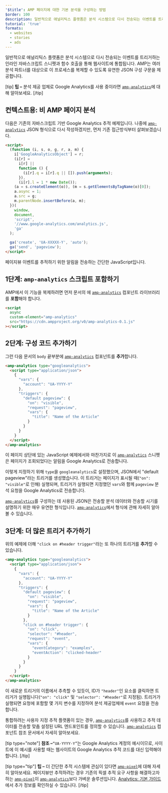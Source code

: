 ```yaml
---
'$title': AMP 페이지에 대한 기본 분석을 구성하는 방법
$order: 100
description: 일반적으로 애널리틱스 플랫폼은 분석 시스템으로 다시 전송되는 이벤트를 트리거하는 인라인 자바스크립트 스니펫과 함수 호출을 통해 웹사이트에 통합됩니다.
tutorial: 'true'
formats:
  - websites
  - stories
  - ads
---
```


일반적으로 애널리틱스 플랫폼은 분석 시스템으로 다시 전송되는 이벤트를 트리거하는 인라인 자바스크립트 스니펫과 함수 호출을 통해 웹사이트에 통합됩니다. AMP는 여러 분석 파트너를 대상으로 이 프로세스를 복제할 수 있도록 유연한 JSON 구성 구문을 제공합니다.

[tip] **팁 –** 분석 제공 업체로 Google Analytics를 사용 중이라면 [`amp-analytics`](../../../documentation/components/reference/amp-analytics.md)에 대해 알아보세요. [/tip]

## 컨텍스트용: 비 AMP 페이지 분석

다음은 기존의 자바스크립트 기반 Google Analytics 추적 예제입니다. 나중에 [`amp-analytics`](../../../documentation/components/reference/amp-analytics.md) JSON 형식으로 다시 작성하겠지만, 먼저 기존 접근방식부터 살펴보겠습니다.

```html
<script>
  (function (i, s, o, g, r, a, m) {
    i['GoogleAnalyticsObject'] = r;
    (i[r] =
      i[r] ||
      function () {
        (i[r].q = i[r].q || []).push(arguments);
      }),
      (i[r].l = 1 * new Date());
    (a = s.createElement(o)), (m = s.getElementsByTagName(o)[0]);
    a.async = 1;
    a.src = g;
    m.parentNode.insertBefore(a, m);
  })(
    window,
    document,
    'script',
    '//www.google-analytics.com/analytics.js',
    'ga'
  );

  ga('create', 'UA-XXXXX-Y', 'auto');
  ga('send', 'pageview');
</script>
```

페이지뷰 이벤트를 추적하기 위한 알림을 전송하는 간단한 JavaScript입니다.

## 1단계: `amp-analytics` 스크립트 포함하기

AMP에서 이 기능을 복제하려면 먼저 문서의 <code><head></code>에 [`amp-analytics`](../../../documentation/components/reference/amp-analytics.md) 컴포넌트 라이브러리를 <strong>포함</strong>해야 합니다.

```html
<script
  async
  custom-element="amp-analytics"
  src="https://cdn.ampproject.org/v0/amp-analytics-0.1.js"
></script>
```

## 2단계: 구성 코드 추가하기

그런 다음 문서의 <code>body</code> 끝부분에 [`amp-analytics`](../../../documentation/components/reference/amp-analytics.md) 컴포넌트를 <strong>추가</strong>합니다.

```html
<amp-analytics type="googleanalytics">
  <script type="application/json">
    {
      "vars": {
        "account": "UA-YYYY-Y"
      },
      "triggers": {
        "default pageview": {
          "on": "visible",
          "request": "pageview",
          "vars": {
            "title": "Name of the Article"
          }
        }
      }
    }
  </script>
</amp-analytics>
```

이 페이지 상단에 있는 JavaScript 예제에서와 마찬가지로 이 [`amp-analytics`](../../../documentation/components/reference/amp-analytics.md) 스니펫은 페이지가 조회되었다는 알림을 Google Analytics로 전송합니다.

이렇게 지정하기 위해 `type`을 `googleanalytics`로 설정했으며, JSON에서 "default pageview"라는 트리거를 생성했습니다. 이 트리거는 페이지가 표시될 때(`"on": "visible"`로 인해) 실행되며, 트리거가 실행되면 지정했던 `vars`와 함께 `pageview` 분석 요청을 Google Analytics로 전송합니다.

[`amp-analytics`](../../../documentation/components/reference/amp-analytics.md)를 구성하는 데 사용된 JSON은 전송할 분석 데이터와 전송할 시기를 설명하기 위한 매우 유연한 형식입니다. [`amp-analytics`](../../../documentation/components/reference/amp-analytics.md)에서 형식에 관해 자세히 알아볼 수 있습니다.

## 3단계: 더 많은 트리거 추가하기

위의 예제에 더해 <code>"click on #header trigger"</code>라는 또 하나의 트리거를 <strong>추가</strong>할 수 있습니다.

```html
<amp-analytics type="googleanalytics">
  <script type="application/json">
    {
      "vars": {
        "account": "UA-YYYY-Y"
      },
      "triggers": {
        "default pageview": {
          "on": "visible",
          "request": "pageview",
          "vars": {
            "title": "Name of the Article"
          }
        },
        "click on #header trigger": {
          "on": "click",
          "selector": "#header",
          "request": "event",
          "vars": {
            "eventCategory": "examples",
            "eventAction": "clicked-header"
          }
        }
      }
    }
  </script>
</amp-analytics>
```

이 새로운 트리거의 이름에서 추측할 수 있듯이, ID가 `"header"`인 요소를 클릭하면 트리거가 실행됩니다(`"on": "click"` 및 `"selector": "#header"`로 지정됨). 트리거가 실행되면 요청에 포함할 몇 가지 변수를 지정하여 분석 제공업체에 `event` 요청을 전송합니다.

통합하려는 사용자 지정 추적 플랫폼이 있는 경우, [`amp-analytics`](../../../documentation/components/reference/amp-analytics.md)를 사용하고 추적 데이터를 전송할 맞춤 설정된 URL 엔드포인트를 정의할 수 있습니다. [`amp-analytics`](../../../documentation/components/reference/amp-analytics.md) 컴포넌트 참조 문서에서 자세히 알아보세요.

[tip type="note"] <strong>참조 –</strong><code>“UA-YYYY-Y”</code>는 Google Analytics 계정의 예시이므로, 사이트에 이 예시를 사용할 때는 웹사이트의 Google Analytics 추적 코드를 대신 입력해야 합니다. [/tip]

[tip type="tip"] **팁 –** 더 간단한 추적 시스템에 관심이 있다면 [`amp-pixel`](../../../documentation/components/reference/amp-pixel.md)에 대해 자세히 알아보세요. 페이지뷰만 추적하려는 경우 기존의 픽셀 추적 요구 사항을 해결하고자 하는 [`amp-pixel`](../../../documentation/components/reference/amp-pixel.md)이 [`amp-analytics`](../../../documentation/components/reference/amp-analytics.md)보다 가벼운 솔루션입니다. [Analytics: 기본 가이드](../../../documentation/guides-and-tutorials/optimize-measure/configure-analytics/analytics_basics.md)에서 추가 정보를 확인하실 수 있습니다. [/tip]

